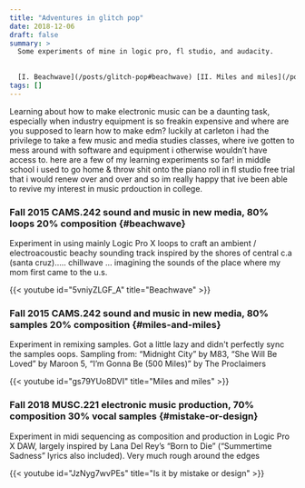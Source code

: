 ```yaml
---
title: "Adventures in glitch pop"
date: 2018-12-06
draft: false
summary: >
  Some experiments of mine in logic pro, fl studio, and audacity.
  
  
  [I. Beachwave](/posts/glitch-pop#beachwave) [II. Miles and miles](/posts/glitch-pop#miles-and-miles) [III. Is it by mistake or design](/posts/glitch-pop#mistake-or-design)
tags: []
---
```


Learning about how to make electronic music can be a daunting task, especially when industry equipment is so freakin expensive and where are you supposed to learn how to make edm? luckily at carleton i had the privilege to take a few music and media studies classes, where ive gotten to mess around with software and equipment i otherwise wouldn’t have access to. here are a few of my learning experiments so far! in middle school i used to go home & throw shit onto the piano roll in fl studio free trial that i would renew over and over and so im really happy that ive been able to revive my interest in music prdouction in college.

### Fall 2015 CAMS.242 sound and music in new media, 80% loops 20% composition {#beachwave}
Experiment in using mainly Logic Pro X loops to craft an ambient / electroacoustic beachy sounding track inspired by the shores of central c.a (santa cruz)….. chillwave … imagining the sounds of the place where my mom first came to the u.s.

{{< youtube id="5vniyZLGF_A" title="Beachwave" >}}

### Fall 2015 CAMS.242 sound and music in new media, 80% samples 20% composition {#miles-and-miles}
Experiment in remixing samples. Got a little lazy and didn't perfectly sync the samples oops. Sampling from: “Midnight City” by M83, “She  Will Be Loved” by Maroon 5, “I’m Gonna Be (500 Miles)” by The Proclaimers

{{< youtube id="gs79YUo8DVI" title="Miles and miles" >}}

### Fall 2018 MUSC.221 electronic music production, 70% composition 30% vocal samples {#mistake-or-design}  
Experiment in midi sequencing as composition and production in Logic Pro X DAW, largely inspired by Lana Del Rey’s “Born to Die” (“Summertime Sadness” lyrics also included). Very much rough around the edges

{{< youtube id="JzNyg7wvPEs" title="Is it by mistake or design" >}}
